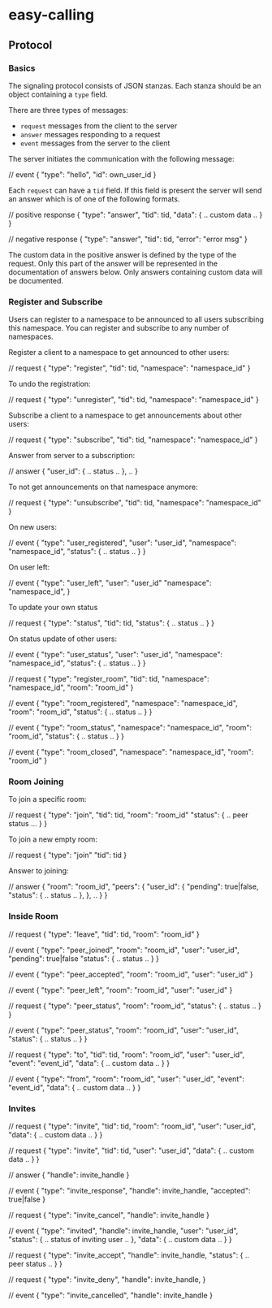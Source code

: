 # easy-calling

## Protocol

### Basics

The signaling protocol consists of JSON stanzas. Each stanza should be an
object containing a `type` field.

There are three types of messages:

* `request` messages from the client to the server
* `answer` messages responding to a request
* `event` messages from the server to the client

The server initiates the communication with the following message:

  // event
  {
    "type": "hello",
    "id": own_user_id
  }

Each `request` can have a `tid` field. If this field is present the server will
send an answer which is of one of the following formats.

  // positive response
  {
    "type": "answer",
    "tid": tid,
    "data": { .. custom data .. }
  }

  // negative response
  {
    "type": "answer",
    "tid": tid,
    "error": "error msg"
  }

The custom data in the positive answer is defined by the type of the request.
Only this part of the answer will be represented in the documentation of
answers below. Only answers containing custom data will be documented.

### Register and Subscribe

Users can register to a namespace to be announced to all users subscribing this
namespace. You can register and subscribe to any number of namespaces.

Register a client to a namespace to get announced to other users:

  // request
  {
    "type": "register",
    "tid": tid,
    "namespace": "namespace_id"
  }

To undo the registration:

  // request
  {
    "type": "unregister",
    "tid": tid,
    "namespace": "namespace_id"
  }

Subscribe a client to a namespace to get announcements about other users:

  // request
  {
    "type": "subscribe",
    "tid": tid,
    "namespace": "namespace_id"
  }

Answer from server to a subscription:

  // answer
  {
    "user_id": { .. status .. },
    ..
  }

To not get announcements on that namespace anymore:

  // request
  {
    "type": "unsubscribe",
    "tid": tid,
    "namespace": "namespace_id"
  }

On new users:

  // event
  {
    "type": "user_registered",
    "user": "user_id",
    "namespace": "namespace_id",
    "status": { .. status .. }
  }

On user left:

  // event
  {
    "type": "user_left",
    "user": "user_id"
    "namespace": "namespace_id",
  }

To update your own status

  // request
  {
    "type": "status",
    "tid": tid,
    "status": { .. status .. }
  }

On status update of other users:

  // event
  {
    "type": "user_status",
    "user": "user_id",
    "namespace": "namespace_id",
    "status": { .. status .. }
  }

  // request
  {
    "type": "register_room",
    "tid": tid,
    "namespace": "namespace_id",
    "room": "room_id"
  }

  // event
  {
    "type": "room_registered",
    "namespace": "namespace_id",
    "room": "room_id",
    "status": { .. status .. }
  }

  // event
  {
    "type": "room_status",
    "namespace": "namespace_id",
    "room": "room_id",
    "status": { .. status .. }
  }

  // event
  {
    "type": "room_closed",
    "namespace": "namespace_id",
    "room": "room_id"
  }

### Room Joining

To join a specific room:

  // request
  {
    "type": "join",
    "tid": tid,
    "room": "room_id"
    "status": { .. peer status ... }
  }

To join a new empty room:

  // request
  {
    "type": "join"
    "tid": tid
  }

Answer to joining:

  // answer
  {
    "room": "room_id",
    "peers": {
      "user_id": {
        "pending": true|false,
        "status": { .. status .. },
      },
      ..
    }
  }

### Inside Room

  // request
  {
    "type": "leave",
    "tid": tid,
    "room": "room_id"
  }

  // event
  {
    "type": "peer_joined",
    "room": "room_id",
    "user": "user_id",
    "pending": true|false
    "status": { .. status .. }
  }

  // event
  {
    "type": "peer_accepted",
    "room": "room_id",
    "user": "user_id"
  }

  // event
  {
    "type": "peer_left",
    "room": "room_id",
    "user": "user_id"
  }

  // request
  {
    "type": "peer_status",
    "room": "room_id",
    "status": { .. status .. }
  }

  // event
  {
    "type": "peer_status",
    "room": "room_id",
    "user": "user_id",
    "status": { .. status .. }
  }

  // request
  {
    "type": "to",
    "tid": tid,
    "room": "room_id",
    "user": "user_id",
    "event": "event_id",
    "data": { .. custom data .. }
  }

  // event
  {
    "type": "from",
    "room": "room_id",
    "user": "user_id",
    "event": "event_id",
    "data": { .. custom data .. }
  }

### Invites

  // request
  {
    "type": "invite",
    "tid": tid,
    "room": "room_id",
    "user": "user_id",
    "data": { .. custom data .. }
  }

  // request
  {
    "type": "invite",
    "tid": tid,
    "user": "user_id",
    "data": { .. custom data .. }
  }

  // answer
  {
    "handle": invite_handle
  }

  // event
  {
    "type": "invite_response",
    "handle": invite_handle,
    "accepted": true|false
  }

  // request
  {
    "type": "invite_cancel",
    "handle": invite_handle
  }

  // event
  {
    "type": "invited",
    "handle": invite_handle,
    "user": "user_id",
    "status": { .. status of inviting user .. },
    "data": { .. custom data .. }
  }

  // request
  {
    "type": "invite_accept",
    "handle": invite_handle,
    "status": { .. peer status .. }
  }

  // request
  {
    "type": "invite_deny",
    "handle": invite_handle,
  }

  // event
  {
    "type": "invite_cancelled",
    "handle": invite_handle
  }
